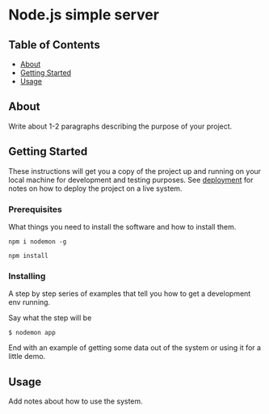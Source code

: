 # Node.js simple server

## Table of Contents

- [About](#about)
- [Getting Started](#getting_started)
- [Usage](#usage)

## About <a name = "about"></a>

Write about 1-2 paragraphs describing the purpose of your project.

## Getting Started <a name = "getting_started"></a>

These instructions will get you a copy of the project up and running on your local machine for development and testing purposes. See [deployment](#deployment) for notes on how to deploy the project on a live system.

### Prerequisites

What things you need to install the software and how to install them.

```
npm i nodemon -g
```
```
npm install
```

### Installing

A step by step series of examples that tell you how to get a development env running.

Say what the step will be

```
$ nodemon app
```

End with an example of getting some data out of the system or using it for a little demo.

## Usage <a name = "usage"></a>

Add notes about how to use the system.
